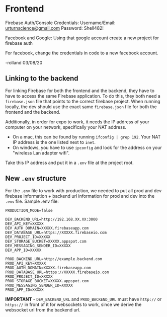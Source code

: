 # Frontend

Firebase Auth/Console Credentials:
Username/Email: urturnscience@gmail.com
Password: Shell482!

Facebook and Google:
Using that google account create a new project for firebase auth

For facebook, change the credentials in code to a new facebook account.

-rolland 03/08/20

## Linking to the backend

For linking Firebase for both the frontend and the backend, they have to have to access the same Firebase application. To do this, they both need a `firebase.json` file that points to the correct firebase project. When running locally, the dev should use the exact same `firebase.json` file for both the frontend and the backend.

Additionally, in order for expo to work, it needs the IP address of your computer on your network, specifically your NAT address.
- On a mac, this can be found by running `ifconfig | grep 192`. Your NAT IP address is the one listed next to `inet`.
- On windows, you have to use `ipconfig` and look for the address on your "wireless Lan adapter wifi".

Take this IP address and put it in a `.env` file at the project root.

## New `.env` structure

For the `.env` file to work with production, we needed to put all prod and dev firebase information + backend url information for prod and dev into the `.env` file. Sample .env file:

```
PRODUCTION_MODE=false

DEV_BACKEND_URL=http://192.168.XX.XX:3000
DEV_API_KEY=XXXXX
DEV_AUTH_DOMAIN=XXXXX.firebaseapp.com
DEV_DATABASE_URL=https://XXXXX.firebaseio.com
DEV_PROJECT_ID=XXXXX
DEV_STORAGE_BUCKET=XXXXX.appspot.com
DEV_MESSAGING_SENDER_ID=XXXXX
DEV_APP_ID=XXXXX

PROD_BACKEND_URL=http://example.backend.com
PROD_API_KEY=XXXXX
PROD_AUTH_DOMAIN=XXXXX.firebaseapp.com
PROD_DATABASE_URL=https://XXXXX.firebaseio.com
PROD_PROJECT_ID=XXXXX
PROD_STORAGE_BUCKET=XXXXX.appspot.com
PROD_MESSAGING_SENDER_ID=XXXXX
PROD_APP_ID=XXXXX
```

**IMPORTANT** - `DEV_BACKEND_URL` and `PROD_BACKEND_URL` must have `http://` or `https://` in front of it for websockets to work, since we derive the websocket url from the backend url.